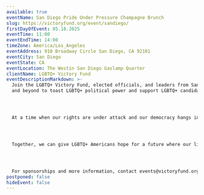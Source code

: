 ```yaml
---
available: true
eventName: San Diego Pride Under Pressure Champagne Brunch
slug: https://victoryfund.org/event/sandiego/
firstDayOfEvent: 05.18.2025
eventTime: 11:00
eventEndTime: 14:00
timeZone: America/Los_Angeles
eventAddress: 910 Broadway Circle San Diego, CA 92101
eventCity: San Diego
eventState: CA
eventLocation: The Westin San Diego Gaslamp Quarter
clientName: LGBTQ+ Victory Fund
eventDescriptionMarkdown: >-
  Join the LGBTQ+ Victory Fund, elected officials, and leaders from San Diego
  and beyond to toast LGBTQ+ political power and support LGBTQ+ candidates.




  At a time when our rights are under attack and our democracy hangs in the balance, LGBTQ+ Victory Fund is fighting back. We are the only national organization working to elect out LGBTQ+ leaders at all levels of government who will stand up for us in the halls of power. Join the movement to recruit, train and support pro-choice LGBTQ+ candidates who will make a difference in our communities.




  Together, we can give LGBTQ+ Americans hope for a future where our lives are respected, our values are represented, and our voices are heard.




  For sponsorships and more information, contact events@victoryfund.org.
postponed: false
hideEvent: false
---
```

